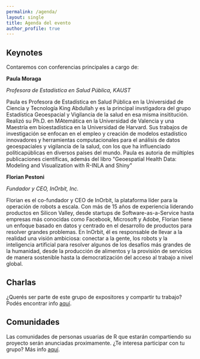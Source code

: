```yaml
---
permalink: /agenda/
layout: single
title: Agenda del evento
author_profile: true
---
```


## Keynotes

Contaremos con conferencias principales a cargo de:

**Paula Moraga**

*Profesora de Estadística en Salud Pública, KAUST*

Paula es Profesora de Estadística en Salud Pública en la Universidad de Ciencia y Tecnología King Abdullah y es la principal invstigadora del grupo Estadística Geoespacial y Vigilancia de la salud en esa misma insititución. Realizó su Ph.D. en MAtemática en la Universidad de Valencia y una Maestría em bioestadística en la Universidad de Harvard. Sus trabajos de investigación se enfocan en el empleo y creación de modelos estadístico innovadores y herramientas computacionales para el análisis de datos geoespaciales y vigilancia de la salud, con los que ha influenciado políticapúblicas en diversos países del mundo. Paula es autoria de múltiples publicaciones científicas, además del libro "Geoespatial Health Data: Modeling and Visualization with R-INLA and Shiny"

**Florian Pestoni**

*Fundador y CEO, InOrbit, Inc.*

Florian es el co-fundador y CEO de InOrbit, la plataforma líder para la operación de robots a escala. Con más de 15 años de experiencia liderando productos en Silicon Valley, desde startups de Software-as-a-Service hasta empresas más conocidas como Facebook, Microsoft y Adobe, Florian tiene un enfoque basado en datos y centrado en el desarrollo de productos para resolver grandes problemas. En InOrbit, él es responsable de llevar a la realidad una visión ambiciosa: conectar a la gente, los robots y la inteligencia artificial para resolver algunos de los desafíos más grandes de la humanidad, desde la producción de alimentos y la provisión de servicios de manera sostenible hasta la democratización del acceso al trabajo a nivel global.

## Charlas

¿Querés ser parte de este grupo de expositores y compartir tu trabajo? Podés encontrar info [aquí](https://conectar2021.github.io/ConectaR2021/inscripciones/).


## Comunidades

Las comunidades de personas usuarias de R que estarán compartiendo su proyecto serán anunciadas proximamente. ¿Te interesa participar con tu grupo? Más info [aquí](https://conectar2021.github.io/ConectaR2021/inscripciones/).


